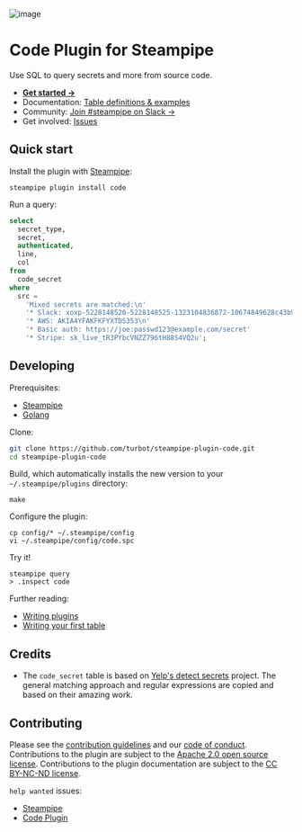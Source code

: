 ![image](https://hub.steampipe.io/images/plugins/turbot/code-social-graphic.png)

# Code Plugin for Steampipe

Use SQL to query secrets and more from source code.

- **[Get started →](https://hub.steampipe.io/plugins/turbot/code)**
- Documentation: [Table definitions & examples](https://hub.steampipe.io/plugins/turbot/code/tables)
- Community: [Join #steampipe on Slack →](https://turbot.com/community/join)
- Get involved: [Issues](https://github.com/turbot/steampipe-plugin-code/issues)

## Quick start

Install the plugin with [Steampipe](https://steampipe.io):

```shell
steampipe plugin install code
```

Run a query:

```sql
select
  secret_type,
  secret,
  authenticated,
  line,
  col
from
  code_secret
where
  src =
    'Mixed secrets are matched:\n'
    '* Slack: xoxp-5228148520-5228148525-1323104836872-10674849628c43b9d4b4660f7f9a7b65\n'
    '* AWS: AKIA4YFAKFKFYXTDS353\n'
    '* Basic auth: https://joe:passwd123@example.com/secret'
    '* Stripe: sk_live_tR3PYbcVNZZ796tH88S4VQ2u';
```

## Developing

Prerequisites:

- [Steampipe](https://steampipe.io/downloads)
- [Golang](https://golang.org/doc/install)

Clone:

```sh
git clone https://github.com/turbot/steampipe-plugin-code.git
cd steampipe-plugin-code
```

Build, which automatically installs the new version to your `~/.steampipe/plugins` directory:

```
make
```

Configure the plugin:

```
cp config/* ~/.steampipe/config
vi ~/.steampipe/config/code.spc
```

Try it!

```
steampipe query
> .inspect code
```

Further reading:

- [Writing plugins](https://steampipe.io/docs/develop/writing-plugins)
- [Writing your first table](https://steampipe.io/docs/develop/writing-your-first-table)

## Credits

- The `code_secret` table is based on [Yelp's detect secrets](https://github.com/Yelp/detect-secrets)
  project. The general matching approach and regular expressions are copied and
  based on their amazing work.

## Contributing

Please see the [contribution guidelines](https://github.com/turbot/steampipe/blob/main/CONTRIBUTING.md) and our [code of conduct](https://github.com/turbot/steampipe/blob/main/CODE_OF_CONDUCT.md). Contributions to the plugin are subject to the [Apache 2.0 open source license](https://github.com/turbot/steampipe-plugin-code/blob/main/LICENSE). Contributions to the plugin documentation are subject to the [CC BY-NC-ND license](https://github.com/turbot/steampipe-plugin-code/blob/main/docs/LICENSE).

`help wanted` issues:

- [Steampipe](https://github.com/turbot/steampipe/labels/help%20wanted)
- [Code Plugin](https://github.com/turbot/steampipe-plugin-code/labels/help%20wanted)

